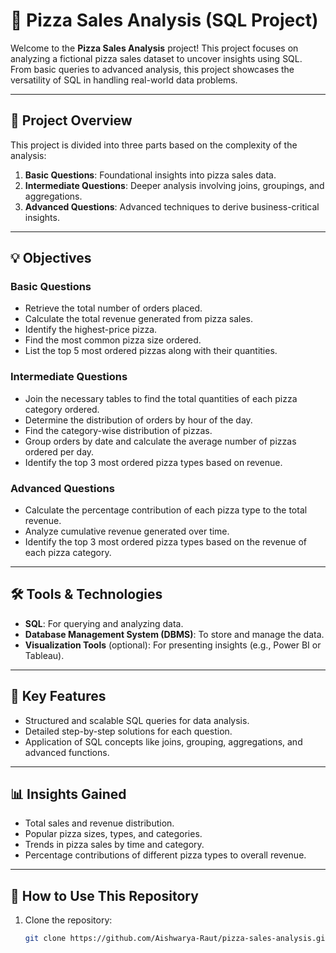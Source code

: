 # 🍕 Pizza Sales Analysis (SQL Project)

Welcome to the **Pizza Sales Analysis** project! 
This project focuses on analyzing a fictional pizza sales dataset to uncover insights using SQL. From basic queries to advanced analysis, this project showcases the versatility of SQL in handling real-world data problems.

---

## 📌 **Project Overview**
This project is divided into three parts based on the complexity of the analysis:

1. **Basic Questions**: Foundational insights into pizza sales data.
2. **Intermediate Questions**: Deeper analysis involving joins, groupings, and aggregations.
3. **Advanced Questions**: Advanced techniques to derive business-critical insights.

---

## 💡 **Objectives**

### **Basic Questions**
- Retrieve the total number of orders placed.
- Calculate the total revenue generated from pizza sales.
- Identify the highest-price pizza.
- Find the most common pizza size ordered.
- List the top 5 most ordered pizzas along with their quantities.

### **Intermediate Questions**
- Join the necessary tables to find the total quantities of each pizza category ordered.
- Determine the distribution of orders by hour of the day.
- Find the category-wise distribution of pizzas.
- Group orders by date and calculate the average number of pizzas ordered per day.
- Identify the top 3 most ordered pizza types based on revenue.

### **Advanced Questions**
- Calculate the percentage contribution of each pizza type to the total revenue.
- Analyze cumulative revenue generated over time.
- Identify the top 3 most ordered pizza types based on the revenue of each pizza category.

---

## 🛠️ **Tools & Technologies**
- **SQL**: For querying and analyzing data.
- **Database Management System (DBMS)**: To store and manage the data.
- **Visualization Tools** (optional): For presenting insights (e.g., Power BI or Tableau).

---

## 🚀 **Key Features**
- Structured and scalable SQL queries for data analysis.
- Detailed step-by-step solutions for each question.
- Application of SQL concepts like joins, grouping, aggregations, and advanced functions.

---

## 📊 **Insights Gained**
- Total sales and revenue distribution.
- Popular pizza sizes, types, and categories.
- Trends in pizza sales by time and category.
- Percentage contributions of different pizza types to overall revenue.

---

## 💾 **How to Use This Repository**
1. Clone the repository:
   ```bash
   git clone https://github.com/Aishwarya-Raut/pizza-sales-analysis.git

